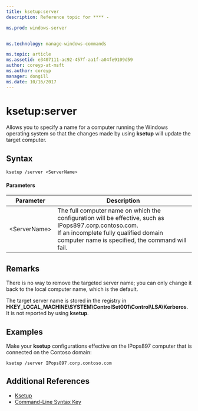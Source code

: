 ```yaml
---
title: ksetup:server
description: Reference topic for **** -

ms.prod: windows-server


ms.technology: manage-windows-commands

ms.topic: article
ms.assetid: e3407111-ac92-457f-aa1f-a04fe9109d59
author: coreyp-at-msft
ms.author: coreyp
manager: dongill
ms.date: 10/16/2017
---
```


# ksetup:server



Allows you to specify a name for a computer running the Windows operating system so that the changes made by using **ksetup** will update the target computer.

## Syntax

```
ksetup /server <ServerName>
```

#### Parameters

|Parameter|Description|
|---------|-----------|
|\<ServerName>|The full computer name on which the configuration will be effective, such as IPops897.corp.contoso.com.</br>If an incomplete fully qualified domain computer name is specified, the command will fail.|

## Remarks

There is no way to remove the targeted server name; you can only change it back to the local computer name, which is the default.

The target server name is stored in the registry in **HKEY_LOCAL_MACHINE\SYSTEM\ControlSet001\Control\LSA\Kerberos**. It is not reported by using **ksetup**.

## Examples

Make your **ksetup** configurations effective on the IPops897 computer that is connected on the Contoso domain:
```
ksetup /server IPops897.corp.contoso.com
```

## Additional References

-   [Ksetup](ksetup.md)
- [Command-Line Syntax Key](command-line-syntax-key.md)